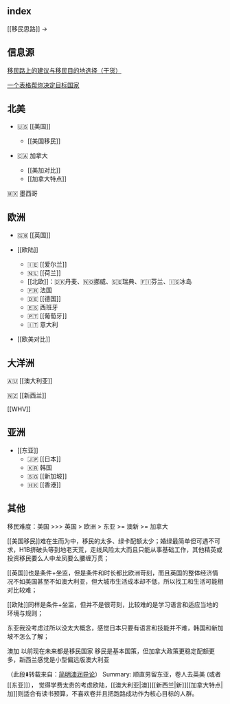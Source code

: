## index

[[移民思路]] ->

## 信息源

[移民路上的建议与移民目的地选择（干货）](https://www.douban.com/group/topic/279484661/?_i=9710983799a90a4&dt_dapp=1)

[一个表格帮你决定目标国家](https://www.douban.com/group/topic/272615508/?_i=9596496047d7033,7462603WKkMmf5&dt_dapp=1)
## 北美

- 🇺🇸 [[美国]] 
	- [[美国移民]]

- 🇨🇦 加拿大
	- [[美加对比]]
	- [[加拿大特点]]

🇲🇽 墨西哥

## 欧洲

- 🇬🇧 [[英国]]

- [[欧陆]]
	- 🇮🇪 [[爱尔兰]]
	- 🇳🇱 [[荷兰]]
	- [[北欧]]：🇩🇰丹麦、🇳🇴挪威、🇸🇪瑞典、🇫🇮芬兰、🇮🇸冰岛
	- 🇫🇷 法国
	- 🇩🇪 [[德国]]
	- 🇪🇸 西班牙
	- 🇵🇹 [[葡萄牙]]
	- 🇮🇹 意大利

- [[欧美对比]]


## 大洋洲

🇦🇺 [[澳大利亚]]

🇳🇿 [[新西兰]]

[[WHV]]

## 亚洲

- [[东亚]]
	- 🇯🇵 [[日本]]
	- 🇰🇷 韩国
	- 🇸🇬 [[新加坡]]
	- 🇭🇰 [[香港]]

## 其他

移民难度：美国 >>> 英国 > 欧洲 > 东亚 >= 澳新 >= 加拿大

[[美国移民]]难在生而为中，移民的太多、绿卡配额太少；婚绿最简单但可遇不可求，H1B挤破头等到地老天荒，走线风险太大而且只能从事基础工作，其他精英或投资移民要么人中龙凤要么腰缠万贯；

[[英国]]也是条件+坐监，但是条件和时长都比欧洲苛刻，而且英国的整体经济情况不如美国甚至不如澳大利亚，但大城市生活成本却不低，所以找工和生活可能相对比较难；

[[欧陆]]同样是条件+坐监，但并不是很苛刻，比较难的是学习语言和适应当地的环境与规则；

东亚我没考虑过所以没太大概念，感觉日本只要有语言和技能并不难，韩国和新加坡不怎么了解；

澳加 以前现在未来都是移民国家 移民是基本国策，但加拿大政策更稳定配额更多，新西兰感觉是小型偏远版澳大利亚

（此段⬇️转载来自：[简明澳润导论](https://radical-war-cdf.notion.site/cac7b5c4329c4ef7bcec1d5da4ec6457)）
Summary: 顺直男留东亚，卷人去英美 (或者[[东亚]]）， 觉得学费太贵的考虑欧陆，[[澳大利亚|澳]][[新西兰|新]][[加拿大特点|加]]则适合有读书预算，不喜欢卷并且把跑路成功作为核心目标的人群。 
